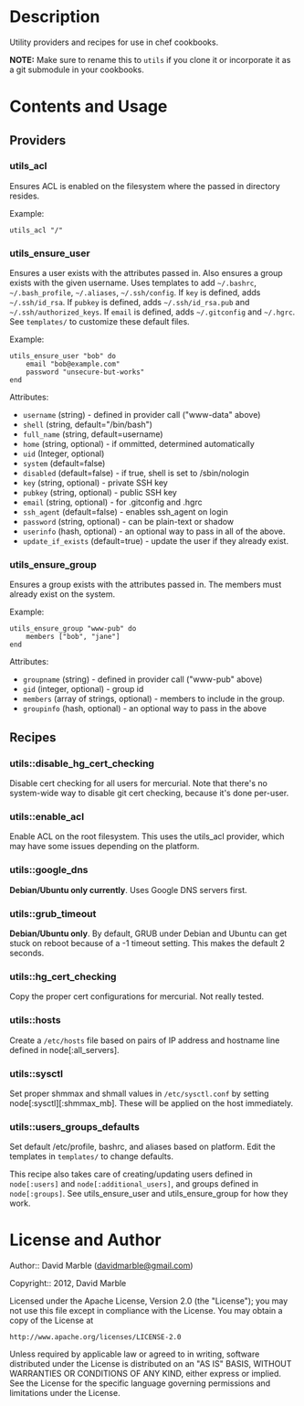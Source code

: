 # Description

Utility providers and recipes for use in chef cookbooks.

**NOTE:** Make sure to rename this to `utils` if you clone it or incorporate 
it as a git submodule in your cookbooks.

# Contents and Usage

## Providers

### utils_acl

Ensures ACL is enabled on the filesystem where the passed in directory resides.

Example:

    utils_acl "/"

### utils_ensure_user

Ensures a user exists with the attributes passed in. Also ensures a group 
exists with the given username. Uses templates to add `~/.bashrc`, 
`~/.bash_profile`, `~/.aliases`, `~/.ssh/config`. If `key` is defined, adds 
`~/.ssh/id_rsa`. If `pubkey` is defined, adds `~/.ssh/id_rsa.pub` and 
`~/.ssh/authorized_keys`. If `email` is defined, adds `~/.gitconfig` and 
`~/.hgrc`. See `templates/` to customize these default files.

Example:

    utils_ensure_user "bob" do
        email "bob@example.com"
        password "unsecure-but-works"
    end

Attributes:

* `username` (string) - defined in provider call ("www-data" above)
* `shell` (string, default="/bin/bash")
* `full_name` (string, default=username)
* `home` (string, optional) - if ommitted, determined automatically
* `uid` (Integer, optional)
* `system` (default=false)
* `disabled` (default=false) - if true, shell is set to /sbin/nologin
* `key` (string, optional) - private SSH key
* `pubkey` (string, optional) - public SSH key
* `email` (string, optional) - for .gitconfig and .hgrc
* `ssh_agent` (default=false) - enables ssh_agent on login
* `password` (string, optional) - can be plain-text or shadow
* `userinfo` (hash, optional) - an optional way to pass in all of the above.
* `update_if_exists` (default=true) - update the user if they already exist.

### utils_ensure_group

Ensures a group exists with the attributes passed in. The members must already 
exist on the system.

Example:

    utils_ensure_group "www-pub" do
        members ["bob", "jane"]
    end

Attributes:

* `groupname` (string) - defined in provider call ("www-pub" above)
* `gid` (integer, optional) - group id
* `members` (array of strings, optional) - members to include in the group.
* `groupinfo` (hash, optional) - an optional way to pass in the above


## Recipes

### utils::disable_hg_cert_checking

Disable cert checking for all users for mercurial. Note that there's no 
system-wide way to disable git cert checking, because it's done per-user.

### utils::enable_acl

Enable ACL on the root filesystem. This uses the utils_acl provider, which 
may have some issues depending on the platform.

### utils::google_dns

**Debian/Ubuntu only currently**. Uses Google DNS servers first. 

### utils::grub_timeout

**Debian/Ubuntu only**. By default, GRUB under Debian and Ubuntu can get stuck 
on reboot because of a -1 timeout setting. This makes the default 2 seconds.

### utils::hg_cert_checking

Copy the proper cert configurations for mercurial. Not really tested.

### utils::hosts

Create a `/etc/hosts` file based on pairs of IP address and hostname line 
defined in node[:all_servers].

### utils::sysctl

Set proper shmmax and shmall values in `/etc/sysctl.conf` by setting 
node[:sysctl][:shmmax_mb]. These will be applied on the host immediately.

### utils::users_groups_defaults

Set default /etc/profile, bashrc, and aliases based on platform. Edit the 
templates in `templates/` to change defaults. 

This recipe also takes care of creating/updating users defined in 
`node[:users]` and `node[:additional_users]`, and groups defined in 
`node[:groups]`. See utils_ensure_user and utils_ensure_group for how they 
work.


# License and Author

Author:: David Marble (<davidmarble@gmail.com>)

Copyright:: 2012, David Marble

Licensed under the Apache License, Version 2.0 (the "License");
you may not use this file except in compliance with the License.
You may obtain a copy of the License at

    http://www.apache.org/licenses/LICENSE-2.0

Unless required by applicable law or agreed to in writing, software
distributed under the License is distributed on an "AS IS" BASIS,
WITHOUT WARRANTIES OR CONDITIONS OF ANY KIND, either express or implied.
See the License for the specific language governing permissions and
limitations under the License.
